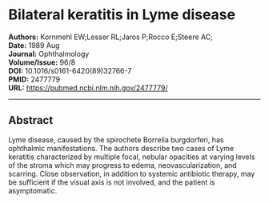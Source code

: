 # Bilateral keratitis in Lyme disease

**Authors:** Kornmehl EW;Lesser RL;Jaros P;Rocco E;Steere AC;  
**Date:** 1989 Aug  
**Journal:** Ophthalmology  
**Volume/Issue:** 96/8  
**DOI:** 10.1016/s0161-6420(89)32766-7  
**PMID:** 2477779  
**URL:** https://pubmed.ncbi.nlm.nih.gov/2477779/

---

## Abstract

Lyme disease, caused by the spirochete Borrelia burgdorferi, has ophthalmic manifestations. The authors describe two cases of Lyme keratitis characterized by multiple focal, nebular opacities at varying levels of the stroma which may progress to edema, neovascularization, and scarring. Close observation, in addition to systemic antibiotic therapy, may be sufficient if the visual axis is not involved, and the patient is asymptomatic.
